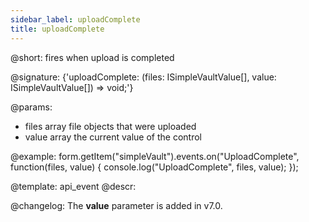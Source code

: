 ```yaml
---
sidebar_label: uploadComplete
title: uploadComplete
---          
```


@short: fires when upload is completed

@signature: {'uploadComplete: (files: ISimpleVaultValue[], value: ISimpleVaultValue[]) => void;'}

@params:
- files      array      file objects that were uploaded
- value     array     the current value of the control

@example:
form.getItem("simpleVault").events.on("UploadComplete", function(files, value) {
    console.log("UploadComplete", files, value);
});


@template: api_event
@descr:

@changelog:
The **value** parameter is added in v7.0.

